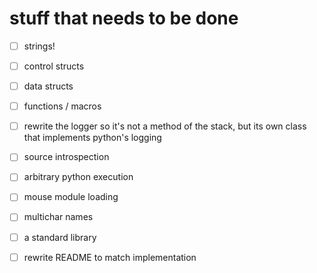 stuff that needs to be done
===========================

- [ ] strings!

- [ ] control structs

- [ ] data structs

- [ ] functions / macros

- [ ] rewrite the logger so it's not a method of the stack, but its own class that implements python's logging

- [ ] source introspection

- [ ] arbitrary python execution

- [ ] mouse module loading

- [ ] multichar names

- [ ] a standard library

- [ ] rewrite README to match implementation
